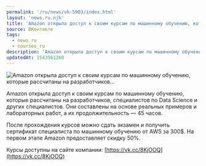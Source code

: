 ```yaml
---
permalink: '/ru/news/vk-5903/index.html'
layout: 'news.ru.njk'
title: 'Amazon открыла доступ к своим курсам по машинному обучению, которые рассчитаны на разработчиков'
source: ВКонтакте
tags:
  - news_ru
  - courses_ru
description: 'Amazon открыла доступ к своим курсам по машинному обучению, которые рассчитаны на разработчиков…'
updatedAt: 1543561260
---
```

![Amazon открыла доступ к своим курсам по машинному обучению, которые рассчитаны на разработчиков…](https://sun9-20.userapi.com/impf/c847122/v847122530/13d9d6/h5jyk_0Z4LE.jpg?size=1280x720&quality=96&sign=02496d58dfec5bd25e4008f1dae441a8&c_uniq_tag=uogsc4NuhtoqEmGhCKpFbJQ07scmmwBqPCgRL0yZNK4&type=album)

Amazon открыла доступ к своим курсам по машинному обучению, которые рассчитаны на разработчиков, специалистов по Data Science и других специалистов. Они составлены на основе реальных примеров и лабораторных работ, а их продолжительность — 45 часов.

После прохождения курсов можно сдать экзамен и получить сертификат специалиста по машинному обучению от AWS за 300$. На первом этапе Amazon предоставляет скидку 50%.

Курсы доступны на сайте компании: [https://vk.cc/8KjOOQ](https://vk.cc/8KjOOQ)
